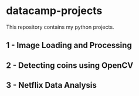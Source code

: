# datacamp-projects
This repository contains my python projects. 

## 1 - Image Loading and Processing
## 2 - Detecting coins using OpenCV
## 3 - Netflix Data Analysis
 
